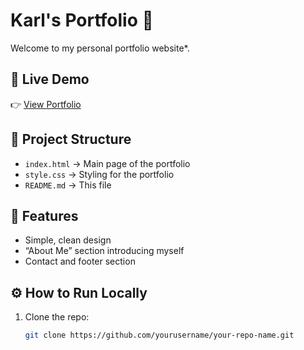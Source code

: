 # Karl's Portfolio 👋

Welcome to my personal portfolio website*.

## 🚀 Live Demo
👉 [View Portfolio](https://yourusername.github.io/your-repo-name/)

## 📂 Project Structure
- `index.html` → Main page of the portfolio  
- `style.css` → Styling for the portfolio  
- `README.md` → This file  

## 📝 Features
- Simple, clean design  
- “About Me” section introducing myself  
- Contact and footer section  

## ⚙️ How to Run Locally
1. Clone the repo:
   ```bash
   git clone https://github.com/yourusername/your-repo-name.git
